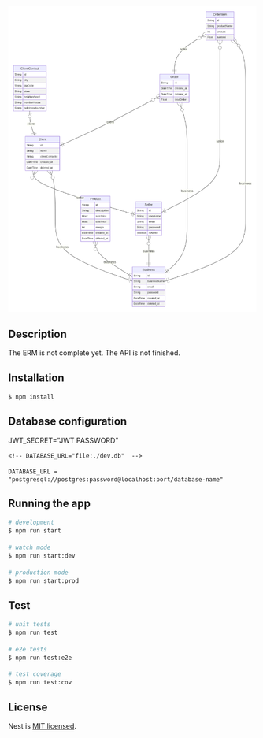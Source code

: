 <img src="prisma/prisma-erd.svg" alt="descrição da imagem">

## Description

The ERM is not complete yet. The API is not finished.

## Installation

```bash
$ npm install
```

## Database configuration

<div>
    JWT_SECRET="JWT PASSWORD"

    <!-- DATABASE_URL="file:./dev.db"  -->

    DATABASE_URL = "postgresql://postgres:password@localhost:port/database-name"
</div>


## Running the app

```bash
# development
$ npm run start

# watch mode
$ npm run start:dev

# production mode
$ npm run start:prod
```

## Test

```bash
# unit tests
$ npm run test

# e2e tests
$ npm run test:e2e

# test coverage
$ npm run test:cov
```
## License

Nest is [MIT licensed](LICENSE).
